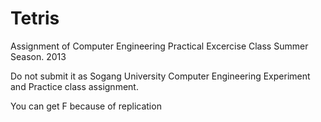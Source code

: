 # Tetris
Assignment of Computer Engineering Practical Excercise Class Summer Season. 2013

Do not submit it as Sogang University Computer Engineering Experiment and Practice class assignment.

You can get F because of replication
